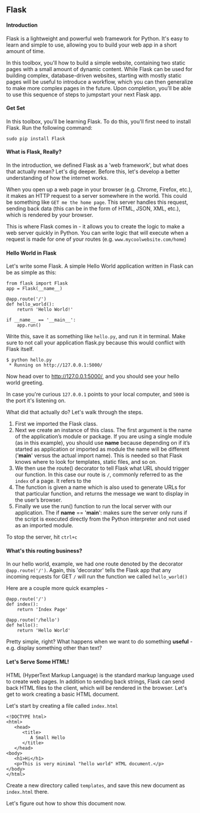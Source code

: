## Flask 

#### Introduction
Flask is a lightweight and powerful web framework for Python. It's easy to learn and simple to use, allowing you to build your web app in a short amount of time.

In this toolbox, you'll how to build a simple website, containing two static pages with a small amount of dynamic content. While Flask can be used for building complex, database-driven websites, starting with mostly static pages will be useful to introduce a workflow, which you can then generalize to make more complex pages in the future. Upon completion, you'll be able to use this sequence of steps to jumpstart your next Flask app.

#### Get Set
In this toolbox, you'll be learning Flask. To do this, you'll first need to install Flask. Run the following command:

`sudo pip install Flask`

#### What is Flask, Really?

In the introduction, we defined Flask as a 'web framework', but what does that actually mean? Let's dig deeper. Before this, let's develop a better understanding of how the internet works.

When you open up a web page in your browser (e.g. Chrome, Firefox, etc.), it makes an HTTP request to a server somewhere in the world. This could be something like `GET me the home page`. This server handles this request, sending back data (this can be in the form of HTML, JSON, XML, etc.), which is rendered by your browser. 

This is where Flask comes in - it allows you to create the logic to make a web server quickly in Python. You can write logic that will execute when a request is made for one of your routes (e.g. `www.mycoolwebsite.com/home`)

#### Hello World in Flask

Let's write some Flask. A simple Hello World application written in Flask can be as simple as this:

```
from flask import Flask
app = Flask(__name__)

@app.route('/')
def hello_world():
    return 'Hello World!'

if __name__ == '__main__':
    app.run()
```

Write this, save it as something like `hello.py`, and run it in terminal. Make sure to not call your application flask.py because this would conflict with Flask itself.

```
$ python hello.py
 * Running on http://127.0.0.1:5000/
```

Now head over to http://127.0.0.1:5000/, and you should see your hello world greeting.

In case you're curious `127.0.0.1` points to your local computer, and `5000` is the port it's listening on. 

What did that actually do? Let's walk through the steps.

1. First we imported the Flask class.
2. Next we create an instance of this class. The first argument is the name of the application’s module or package. If you are using a single module (as in this example), you should use __name__ because depending on if it’s started as application or imported as module the name will be different ('__main__' versus the actual import name). This is needed so that Flask knows where to look for templates, static files, and so on.
3. We then use the route() decorator to tell Flask what URL should trigger our function. In this case our route is `/`, commonly referred to as the `index` of a page. It refers to the 
4. The function is given a name which is also used to generate URLs for that particular function, and returns the message we want to display in the user’s browser.
5. Finally we use the run() function to run the local server with our application. The if __name__ == '__main__': makes sure the server only runs if the script is executed directly from the Python interpreter and not used as an imported module.

To stop the server, hit `ctrl+c`

#### What's this routing business?

In our hello world, example, we had one route denoted by the decorator `@app.route('/')`. Again, this 'decorator' tells the Flask app that any incoming requests for GET `/` will run the function we called `hello_world()`

Here are a couple more quick examples - 

```
@app.route('/')
def index():
    return 'Index Page'

@app.route('/hello')
def hello():
    return 'Hello World'
```

Pretty simple, right? What happens when we want to do something **useful** - e.g. display something other than text?

#### Let's Serve Some HTML!

HTML (HyperText Markup Language) is the standard markup language used to create web pages. In addition to sending back strings, Flask can send back HTML files to the client, which will be rendered in the browser. Let's get to work creating a basic HTML document. 

Let's start by creating a file called `index.html` 

```
<!DOCTYPE html>
<html>
   <head>
      <title>
         A Small Hello 
      </title>
   </head>
<body>
   <h1>Hi</h1>
   <p>This is very minimal "hello world" HTML document.</p> 
</body>
</html>
```

Create a new directory called `templates`, and save this new document as `index.html` there.

Let's figure out how to show this document now.
